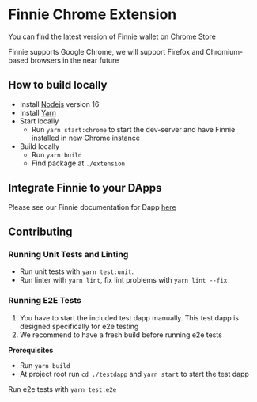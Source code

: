 # Finnie Chrome Extension

You can find the latest version of Finnie wallet on [Chrome Store](https://chrome.google.com/webstore/detail/finnie/cjmkndjhnagcfbpiemnkdpomccnjblmj)

Finnie supports Google Chrome, we will support Firefox and Chromium-based browsers in the near future

## How to build locally
- Install [Nodejs](https://nodejs.org/en/) version 16
- Install [Yarn](https://classic.yarnpkg.com/en/docs/install#mac-stable)
- Start locally
    - Run `yarn start:chrome` to start the dev-server and have Finnie installed in new Chrome instance
- Build locally
    - Run `yarn build`
    - Find package at `./extension`

## Integrate Finnie to your DApps
Please see our Finnie documentation for Dapp [here](https://docs.koii.network/finnie-for-devs/welcome-to-finnie)

## Contributing
### Running Unit Tests and Linting
- Run unit tests with `yarn test:unit`.
- Run linter with `yarn lint`, fix lint problems with `yarn lint --fix`
### Running E2E Tests
1. You have to start the included test dapp manually. This test dapp is designed specifically for e2e testing
2. We recommend to have a fresh build before running e2e tests

**Prerequisites**
- Run `yarn build`
- At project root run `cd ./testdapp` and `yarn start` to start the test dapp

Run e2e tests with `yarn test:e2e`
